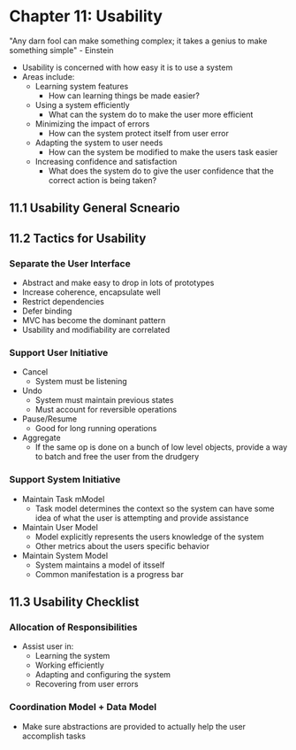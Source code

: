 # Chapter 11: Usability

"Any darn fool can make something complex; it takes a genius to make something simple" - Einstein

* Usability is concerned with how easy it is to use a system
* Areas include:
  * Learning system features
    * How can learning things be made easier?
  * Using a system efficiently
    * What can the system do to make the user more efficient
  * Minimizing the impact of errors
    * How can the system protect itself from user error
  * Adapting the system to user needs
    * How can the system be modified to make the users task easier
  * Increasing confidence and satisfaction
    * What does the system do to give the user confidence that the correct action is being taken?

## 11.1 Usability General Scneario

## 11.2 Tactics for Usability

### Separate the User Interface

* Abstract and make easy to drop in lots of prototypes
* Increase coherence, encapsulate well
* Restrict dependencies
* Defer binding
* MVC has become the dominant pattern
* Usability and modifiability are correlated

### Support User Initiative

* Cancel
  * System must be listening
* Undo
  * System must maintain previous states
  * Must account for reversible operations
* Pause/Resume
  * Good for long running operations
* Aggregate
  * If the same op is done on a bunch of low level objects, provide a way to batch and free the user from the drudgery

### Support System Initiative

* Maintain Task mModel
  * Task model determines the context so the system can have some idea of what the user is attempting and provide assistance
* Maintain User Model
  * Model explicitly represents the users knowledge of the system
  * Other metrics about the users specific behavior
* Maintain System Model
  * System maintains a model of itsself
  * Common manifestation is a progress bar

## 11.3 Usability Checklist

### Allocation of Responsibilities

* Assist user in:
  * Learning the system
  * Working efficiently
  * Adapting and configuring the system
  * Recovering from user errors

### Coordination Model + Data Model

* Make sure abstractions are provided to actually help the user accomplish tasks
